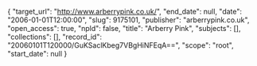 {
  "target_url": "http://www.arberrypink.co.uk/", 
  "end_date": null, 
  "date": "2006-01-01T12:00:00", 
  "slug": 9175101, 
  "publisher": "arberrypink.co.uk", 
  "open_access": true, 
  "npld": false, 
  "title": "Arberry Pink", 
  "subjects": [], 
  "collections": [], 
  "record_id": "20060101T120000/GuKSaclKbeg7VBgHiNFEqA==", 
  "scope": "root", 
  "start_date": null
}


